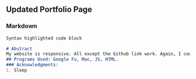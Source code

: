 ## Updated Portfolio Page


### Markdown


```markdown
Syntax highlighted code block

# Abstract
My website is responsive. All except the Github link work. Again, I couldn't get the image to work. However, there's a quote slide show, and this site is decidedly funky-fresh. 
## Programs Used: Google Fu, Mac, JS, HTML. 
### Acknowledgments:
1. Sleep

